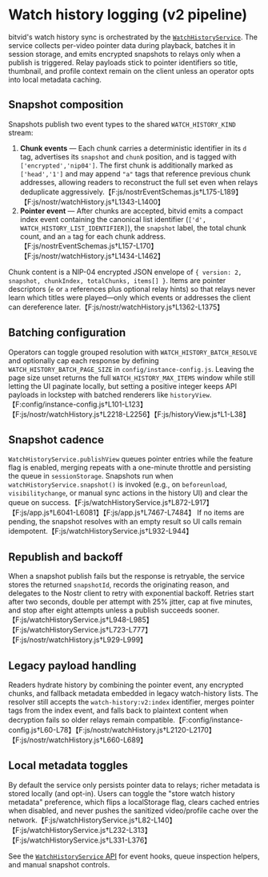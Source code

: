 # Watch history logging (v2 pipeline)

bitvid's watch history sync is orchestrated by the
[`WatchHistoryService`](../js/watchHistoryService.js). The service collects
per-video pointer data during playback, batches it in session storage, and emits
encrypted snapshots to relays only when a publish is triggered. Relay payloads
stick to pointer identifiers so title, thumbnail, and profile context remain on
the client unless an operator opts into local metadata caching.

## Snapshot composition

Snapshots publish two event types to the shared `WATCH_HISTORY_KIND` stream:

1. **Chunk events** — Each chunk carries a deterministic identifier in its
   `d` tag, advertises its `snapshot` and `chunk` position, and is tagged with
   `['encrypted','nip04']`. The first chunk is additionally marked as
   `['head','1']` and may append `"a"` tags that reference previous chunk
   addresses, allowing readers to reconstruct the full set even when relays
   deduplicate aggressively.【F:js/nostrEventSchemas.js†L175-L189】【F:js/nostr/watchHistory.js†L1343-L1400】
2. **Pointer event** — After chunks are accepted, bitvid emits a compact index
   event containing the canonical list identifier (`['d', WATCH_HISTORY_LIST_IDENTIFIER]`),
   the `snapshot` label, the total chunk count, and an `a` tag for each chunk
   address.【F:js/nostrEventSchemas.js†L157-L170】【F:js/nostr/watchHistory.js†L1434-L1462】

Chunk content is a NIP-04 encrypted JSON envelope of `{ version: 2, snapshot,
chunkIndex, totalChunks, items[] }`. Items are pointer descriptors (`e` or `a`
references plus optional relay hints) so that relays never learn which titles
were played—only which events or addresses the client can dereference later.【F:js/nostr/watchHistory.js†L1362-L1375】

## Batching configuration

Operators can toggle grouped resolution with `WATCH_HISTORY_BATCH_RESOLVE` and
optionally cap each response by defining `WATCH_HISTORY_BATCH_PAGE_SIZE` in
`config/instance-config.js`. Leaving the page size unset returns the full
`WATCH_HISTORY_MAX_ITEMS` window while still letting the UI paginate locally,
but setting a positive integer keeps API payloads in lockstep with batched
renderers like `historyView`.【F:config/instance-config.js†L101-L123】【F:js/nostr/watchHistory.js†L2218-L2256】【F:js/historyView.js†L1-L38】

## Snapshot cadence

`WatchHistoryService.publishView` queues pointer entries while the feature flag
is enabled, merging repeats with a one-minute throttle and persisting the queue
in `sessionStorage`. Snapshots run when `watchHistoryService.snapshot()` is
invoked (e.g., on `beforeunload`, `visibilitychange`, or manual sync actions in
the history UI) and clear the queue on success.【F:js/watchHistoryService.js†L872-L917】【F:js/app.js†L6041-L6081】【F:js/app.js†L7467-L7484】
If no items are pending, the snapshot resolves with an empty result so UI calls
remain idempotent.【F:js/watchHistoryService.js†L932-L944】

## Republish and backoff

When a snapshot publish fails but the response is retryable, the service stores
the returned `snapshotId`, records the originating reason, and delegates to the
Nostr client to retry with exponential backoff. Retries start after two seconds,
double per attempt with 25% jitter, cap at five minutes, and stop after eight
attempts unless a publish succeeds sooner.【F:js/watchHistoryService.js†L948-L985】【F:js/watchHistoryService.js†L723-L777】【F:js/nostr/watchHistory.js†L929-L999】

## Legacy payload handling

Readers hydrate history by combining the pointer event, any encrypted chunks,
and fallback metadata embedded in legacy watch-history lists. The resolver still
accepts the `watch-history:v2:index` identifier, merges pointer tags from the
index event, and falls back to plaintext content when decryption fails so older
relays remain compatible.【F:config/instance-config.js†L60-L78】【F:js/nostr/watchHistory.js†L2120-L2170】【F:js/nostr/watchHistory.js†L660-L689】

## Local metadata toggles

By default the service only persists pointer data to relays; richer metadata is
stored locally (and opt-in). Users can toggle the "store watch history metadata"
preference, which flips a localStorage flag, clears cached entries when
disabled, and never pushes the sanitized video/profile cache over the network.【F:js/watchHistoryService.js†L82-L140】【F:js/watchHistoryService.js†L232-L313】【F:js/watchHistoryService.js†L331-L376】

See the [`WatchHistoryService` API](../js/watchHistoryService.js) for
event hooks, queue inspection helpers, and manual snapshot controls.
